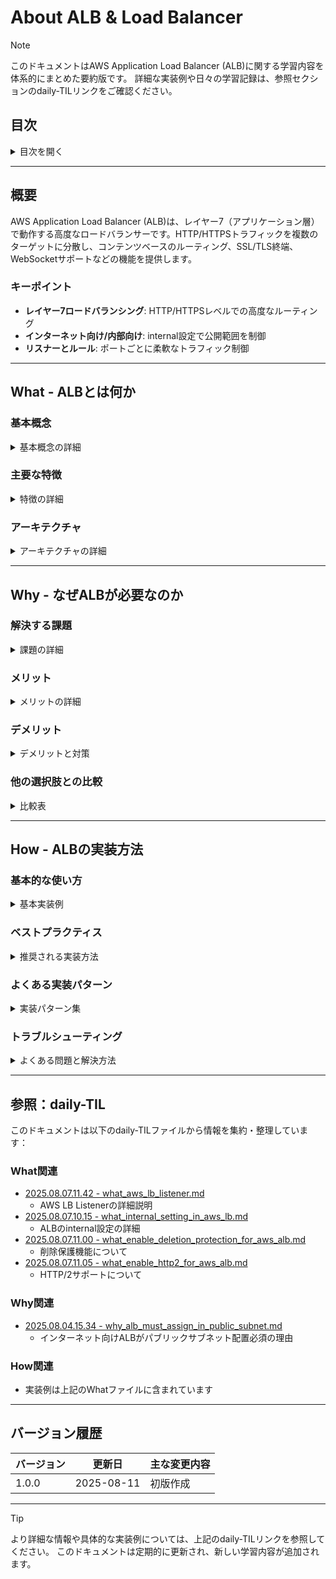 # About ALB & Load Balancer

> [!NOTE]
> このドキュメントはAWS Application Load Balancer (ALB)に関する学習内容を体系的にまとめた要約版です。
> 詳細な実装例や日々の学習記録は、参照セクションのdaily-TILリンクをご確認ください。

## 目次

<details>
<summary>目次を開く</summary>

- [About ALB \& Load Balancer](#about-alb--load-balancer)
  - [目次](#目次)
  - [概要](#概要)
    - [キーポイント](#キーポイント)
  - [What - ALBとは何か](#what---albとは何か)
    - [基本概念](#基本概念)
      - [定義](#定義)
      - [構成要素](#構成要素)
    - [主要な特徴](#主要な特徴)
    - [アーキテクチャ](#アーキテクチャ)
      - [インターネット向けALB](#インターネット向けalb)
      - [内部向けALB](#内部向けalb)
      - [コンポーネント関係](#コンポーネント関係)
  - [Why - なぜALBが必要なのか](#why---なぜalbが必要なのか)
    - [解決する課題](#解決する課題)
      - [従来の問題点](#従来の問題点)
      - [ALBによる解決策](#albによる解決策)
    - [メリット](#メリット)
      - [ビジネス面のメリット](#ビジネス面のメリット)
      - [技術面のメリット](#技術面のメリット)
    - [デメリット](#デメリット)
    - [他の選択肢との比較](#他の選択肢との比較)
  - [How - ALBの実装方法](#how---albの実装方法)
    - [基本的な使い方](#基本的な使い方)
      - [Terraformでの実装](#terraformでの実装)
      - [セキュリティグループ](#セキュリティグループ)
    - [ベストプラクティス](#ベストプラクティス)
      - [1. Multi-AZ配置](#1-multi-az配置)
      - [2. パスベースルーティング](#2-パスベースルーティング)
      - [3. セキュリティ強化](#3-セキュリティ強化)
    - [よくある実装パターン](#よくある実装パターン)
      - [パターン1: Blue/Greenデプロイメント](#パターン1-bluegreenデプロイメント)
      - [パターン2: マルチテナント構成](#パターン2-マルチテナント構成)
      - [パターン3: 内部マイクロサービス](#パターン3-内部マイクロサービス)
    - [トラブルシューティング](#トラブルシューティング)
      - [エラー1: 504 Gateway Timeout](#エラー1-504-gateway-timeout)
      - [エラー2: ヘルスチェック失敗](#エラー2-ヘルスチェック失敗)
      - [エラー3: SSL/TLS証明書エラー](#エラー3-ssltls証明書エラー)
  - [参照：daily-TIL](#参照daily-til)
    - [What関連](#what関連)
    - [Why関連](#why関連)
    - [How関連](#how関連)
  - [バージョン履歴](#バージョン履歴)

</details>

---

## 概要

AWS Application Load Balancer (ALB)は、レイヤー7（アプリケーション層）で動作する高度なロードバランサーです。HTTP/HTTPSトラフィックを複数のターゲットに分散し、コンテンツベースのルーティング、SSL/TLS終端、WebSocketサポートなどの機能を提供します。

### キーポイント

- **レイヤー7ロードバランシング**: HTTP/HTTPSレベルでの高度なルーティング
- **インターネット向け/内部向け**: internal設定で公開範囲を制御
- **リスナーとルール**: ポートごとに柔軟なトラフィック制御

---

## What - ALBとは何か

### 基本概念

<details>
<summary>基本概念の詳細</summary>

ALBは、アプリケーション層（OSI参照モデルのレイヤー7）で動作するロードバランサーです。HTTPヘッダー、メソッド、クエリパラメータ、ソースIPなどに基づいて、きめ細かいルーティング決定を行います。

#### 定義

受信したアプリケーショントラフィックを、登録されたターゲット（EC2インスタンス、コンテナ、IPアドレス、Lambda関数）に分散する、フルマネージドなロードバランシングサービス。

#### 構成要素

1. **ロードバランサー本体**
   - リージョナルリソース
   - 複数のアベイラビリティーゾーンに分散
   - internal設定で公開範囲を制御

2. **リスナー**
   - 指定ポートで接続を待ち受け
   - プロトコル（HTTP/HTTPS）を処理
   - SSL/TLS証明書の管理

3. **ターゲットグループ**
   - トラフィックの転送先を管理
   - ヘルスチェックの実施
   - 負荷分散アルゴリズムの適用

4. **ルール**
   - リスナーに関連付けられた条件
   - パスやホストヘッダーに基づくルーティング

</details>

### 主要な特徴

<details>
<summary>特徴の詳細</summary>

1. **コンテンツベースルーティング**
   - URLパス、ホストヘッダー、HTTPメソッドなどでルーティング
   - 利点: マイクロサービスアーキテクチャに最適

2. **SSL/TLS終端**
   - 証明書の一元管理
   - 利点: バックエンドサーバーの負荷軽減

3. **WebSocketとHTTP/2サポート**
   - 長時間接続のサポート
   - 利点: リアルタイムアプリケーションに対応

4. **統合されたセキュリティ**
   - AWS WAFとの統合
   - 利点: アプリケーション層での攻撃防御

</details>

### アーキテクチャ

<details>
<summary>アーキテクチャの詳細</summary>

#### インターネット向けALB

```mermaid
graph TB
    subgraph "インターネット"
        Users[ユーザー]
    end
    
    subgraph "VPC"
        subgraph "パブリックサブネット"
            ALB[ALB<br/>internal=false<br/>パブリックIP付与]
            IGW[Internet Gateway]
        end
        
        subgraph "プライベートサブネット"
            TG1[Target Group 1<br/>Web Servers]
            TG2[Target Group 2<br/>API Servers]
        end
    end
    
    Users --> IGW
    IGW --> ALB
    ALB -->|/web/*| TG1
    ALB -->|/api/*| TG2
    
    style ALB fill:#FFD700
    style TG1 fill:#90EE90
    style TG2 fill:#87CEEB
```

#### 内部向けALB

```mermaid
graph TB
    subgraph "VPC"
        subgraph "プライベートサブネット A"
            Client[内部クライアント]
        end
        
        subgraph "プライベートサブネット B"
            IALB[Internal ALB<br/>internal=true<br/>プライベートIPのみ]
        end
        
        subgraph "プライベートサブネット C"
            MS1[Microservice 1]
            MS2[Microservice 2]
            MS3[Microservice 3]
        end
    end
    
    Client --> IALB
    IALB --> MS1
    IALB --> MS2
    IALB --> MS3
    
    style IALB fill:#FFE4B5
```

#### コンポーネント関係

```mermaid
graph LR
    subgraph "ALB Components"
        LB[Load Balancer]
        L1[Listener :80]
        L2[Listener :443]
        R1[Rule: Path /api/*]
        R2[Rule: Host: admin.*]
        TG1[Target Group: API]
        TG2[Target Group: Admin]
    end
    
    LB --> L1
    LB --> L2
    L2 --> R1
    L2 --> R2
    R1 --> TG1
    R2 --> TG2
```

</details>

---

## Why - なぜALBが必要なのか

### 解決する課題

<details>
<summary>課題の詳細</summary>

#### 従来の問題点

1. **単一障害点**
   - 影響: サーバー障害でサービス全体がダウン
   - 例: Webサーバー1台構成での運用リスク

2. **スケーラビリティの限界**
   - 影響: トラフィック増加時の対応困難
   - 例: 単一サーバーでは処理能力に限界

3. **複雑なSSL/TLS管理**
   - 影響: 証明書の更新漏れやセキュリティリスク
   - 例: 各サーバーでの個別証明書管理

#### ALBによる解決策

- 複数のターゲットへの自動的なトラフィック分散
- ヘルスチェックによる障害サーバーの自動除外
- 証明書の一元管理とSSL/TLS処理のオフロード

</details>

### メリット

<details>
<summary>メリットの詳細</summary>

#### ビジネス面のメリット

1. **高可用性**
   - サービス稼働率: 99.99% SLA
   - 自動フェイルオーバーでダウンタイム最小化

2. **柔軟なスケーリング**
   - トラフィックに応じた自動スケール
   - コスト効率的なリソース利用

3. **セキュリティ強化**
   - DDoS攻撃の自動緩和
   - WAF統合による脅威防御

#### 技術面のメリット

1. **高度なルーティング**
   - パスベース、ホストベースルーティング
   - マイクロサービス対応

2. **運用の簡素化**
   - マネージドサービスでメンテナンス不要
   - CloudWatchとの統合監視

</details>

### デメリット

<details>
<summary>デメリットと対策</summary>

| デメリット | 影響 | 対策 |
|-----------|------|------|
| レイテンシーの追加 | 数ミリ秒の遅延 | Connection Drainingの最適化 |
| コスト | 時間課金+LCU課金 | 適切なサイジングとReserved Capacity |
| 設定の複雑さ | 初期学習が必要 | テンプレート活用、IaC実装 |

</details>

### 他の選択肢との比較

<details>
<summary>比較表</summary>

| 特性 | ALB | NLB | CLB | API Gateway |
|------|-----|-----|-----|-------------|
| レイヤー | 7（アプリケーション） | 4（トランスポート） | 4/7 | 7 |
| プロトコル | HTTP/HTTPS | TCP/UDP/TLS | HTTP/HTTPS/TCP | HTTP/HTTPS |
| パフォーマンス | 高 | 超高速 | 中 | 中 |
| ルーティング | 高度 | 基本的 | 基本的 | 高度 |
| WebSocket | ○ | ○ | × | ○ |
| 料金 | 中 | 低 | 低 | 高 |

</details>

---

## How - ALBの実装方法

### 基本的な使い方

<details>
<summary>基本実装例</summary>

#### Terraformでの実装

```hcl
# ALB本体
resource "aws_lb" "main" {
  name               = "${var.project_name}-alb-${var.environment}"
  internal           = false  # インターネット向け
  load_balancer_type = "application"
  security_groups    = [aws_security_group.alb.id]
  subnets           = var.public_subnet_ids  # 最低2つのAZ
  
  enable_deletion_protection = var.environment == "production"
  enable_http2              = true
  enable_cross_zone_load_balancing = true
  
  access_logs {
    bucket  = aws_s3_bucket.alb_logs.id
    prefix  = "alb"
    enabled = true
  }
  
  tags = {
    Name        = "${var.project_name}-alb-${var.environment}"
    Environment = var.environment
  }
}

# HTTPリスナー（HTTPSへリダイレクト）
resource "aws_lb_listener" "http" {
  load_balancer_arn = aws_lb.main.arn
  port              = "80"
  protocol          = "HTTP"
  
  default_action {
    type = "redirect"
    redirect {
      port        = "443"
      protocol    = "HTTPS"
      status_code = "HTTP_301"
    }
  }
}

# HTTPSリスナー
resource "aws_lb_listener" "https" {
  load_balancer_arn = aws_lb.main.arn
  port              = "443"
  protocol          = "HTTPS"
  ssl_policy        = "ELBSecurityPolicy-TLS-1-2-2017-01"
  certificate_arn   = aws_acm_certificate_validation.main.certificate_arn
  
  default_action {
    type             = "forward"
    target_group_arn = aws_lb_target_group.main.arn
  }
}

# ターゲットグループ
resource "aws_lb_target_group" "main" {
  name     = "${var.project_name}-tg-${var.environment}"
  port     = 80
  protocol = "HTTP"
  vpc_id   = var.vpc_id
  
  health_check {
    enabled             = true
    healthy_threshold   = 2
    unhealthy_threshold = 2
    timeout             = 5
    interval            = 30
    path                = "/health"
    matcher             = "200"
  }
  
  deregistration_delay = 30
  
  stickiness {
    type            = "lb_cookie"
    cookie_duration = 86400
    enabled         = true
  }
  
  tags = {
    Name = "${var.project_name}-tg-${var.environment}"
  }
}
```

#### セキュリティグループ

```hcl
resource "aws_security_group" "alb" {
  name_prefix = "${var.project_name}-alb-"
  vpc_id      = var.vpc_id
  
  ingress {
    from_port   = 80
    to_port     = 80
    protocol    = "tcp"
    cidr_blocks = ["0.0.0.0/0"]
  }
  
  ingress {
    from_port   = 443
    to_port     = 443
    protocol    = "tcp"
    cidr_blocks = ["0.0.0.0/0"]
  }
  
  egress {
    from_port   = 0
    to_port     = 0
    protocol    = "-1"
    cidr_blocks = ["0.0.0.0/0"]
  }
  
  tags = {
    Name = "${var.project_name}-alb-sg-${var.environment}"
  }
}
```

</details>

### ベストプラクティス

<details>
<summary>推奨される実装方法</summary>

#### 1. Multi-AZ配置

```hcl
# 最低2つ、推奨3つ以上のAZに配置
resource "aws_lb" "main" {
  subnets = [
    aws_subnet.public_az_a.id,
    aws_subnet.public_az_c.id,
    aws_subnet.public_az_d.id
  ]
}
```

**理由**: 単一AZ障害時でもサービス継続可能

#### 2. パスベースルーティング

```hcl
# APIトラフィック用ルール
resource "aws_lb_listener_rule" "api" {
  listener_arn = aws_lb_listener.https.arn
  priority     = 100
  
  action {
    type             = "forward"
    target_group_arn = aws_lb_target_group.api.arn
  }
  
  condition {
    path_pattern {
      values = ["/api/*"]
    }
  }
}

# 管理画面用ルール
resource "aws_lb_listener_rule" "admin" {
  listener_arn = aws_lb_listener.https.arn
  priority     = 200
  
  action {
    type = "authenticate-cognito"
    authenticate_cognito {
      user_pool_arn       = aws_cognito_user_pool.admin.arn
      user_pool_client_id = aws_cognito_user_pool_client.admin.id
      user_pool_domain    = aws_cognito_user_pool_domain.admin.domain
    }
  }
  
  action {
    type             = "forward"
    target_group_arn = aws_lb_target_group.admin.arn
  }
  
  condition {
    host_header {
      values = ["admin.example.com"]
    }
  }
}
```

**理由**: マイクロサービスの効率的な管理

#### 3. セキュリティ強化

```hcl
# WAF統合
resource "aws_wafv2_web_acl_association" "alb" {
  resource_arn = aws_lb.main.arn
  web_acl_arn  = aws_wafv2_web_acl.main.arn
}

# セキュリティヘッダー追加
resource "aws_lb_listener_rule" "security_headers" {
  listener_arn = aws_lb_listener.https.arn
  
  action {
    type = "fixed-response"
    fixed_response {
      content_type = "text/plain"
      message_body = "Not Found"
      status_code  = "404"
    }
  }
  
  condition {
    http_header {
      http_header_name = "X-Bad-Header"
      values          = ["malicious-value"]
    }
  }
}
```

**理由**: アプリケーション層での脅威防御

</details>

### よくある実装パターン

<details>
<summary>実装パターン集</summary>

#### パターン1: Blue/Greenデプロイメント

**用途**: ゼロダウンタイムデプロイメント

```hcl
# Blue環境
resource "aws_lb_target_group" "blue" {
  name = "${var.project_name}-blue"
  # ... 設定
}

# Green環境
resource "aws_lb_target_group" "green" {
  name = "${var.project_name}-green"
  # ... 設定
}

# 重み付きルーティング
resource "aws_lb_listener_rule" "weighted" {
  listener_arn = aws_lb_listener.https.arn
  
  action {
    type = "forward"
    forward {
      target_group {
        arn    = aws_lb_target_group.blue.arn
        weight = var.blue_weight  # 例: 80
      }
      target_group {
        arn    = aws_lb_target_group.green.arn
        weight = var.green_weight  # 例: 20
      }
    }
  }
}
```

#### パターン2: マルチテナント構成

**用途**: 複数顧客の分離

```hcl
# テナントごとのルール
resource "aws_lb_listener_rule" "tenant" {
  for_each = var.tenants
  
  listener_arn = aws_lb_listener.https.arn
  priority     = each.value.priority
  
  action {
    type             = "forward"
    target_group_arn = aws_lb_target_group.tenant[each.key].arn
  }
  
  condition {
    host_header {
      values = ["${each.key}.example.com"]
    }
  }
}
```

#### パターン3: 内部マイクロサービス

**用途**: サービス間通信の負荷分散

```hcl
# 内部ALB
resource "aws_lb" "internal" {
  name     = "${var.project_name}-internal-alb"
  internal = true
  subnets  = var.private_subnet_ids
  
  # サービスディスカバリー統合
  enable_cross_zone_load_balancing = true
}

# サービスメッシュ統合
resource "aws_lb_target_group" "service" {
  name        = "${var.service_name}-tg"
  target_type = "ip"  # Fargateサポート
  
  health_check {
    path     = "/health"
    port     = "traffic-port"
    protocol = "HTTP"
  }
}
```

</details>

### トラブルシューティング

<details>
<summary>よくある問題と解決方法</summary>

#### エラー1: 504 Gateway Timeout

**原因**: ターゲットの応答が遅い
**解決方法**:

```hcl
# タイムアウト値の調整
resource "aws_lb_target_group" "main" {
  # ターゲットのタイムアウトを延長
  health_check {
    timeout = 10  # デフォルト5秒から延長
  }
  
  # アイドルタイムアウトの調整
  stickiness {
    type            = "lb_cookie"
    cookie_duration = 86400
  }
}

# ALB側の設定
resource "aws_lb" "main" {
  idle_timeout = 60  # デフォルト60秒
}
```

#### エラー2: ヘルスチェック失敗

**原因**: ヘルスチェックパスの設定ミス
**解決方法**:

```bash
# ターゲットに直接アクセスして確認
curl -I http://target-ip/health

# セキュリティグループの確認
aws ec2 describe-security-groups \
  --group-ids sg-xxxxx \
  --query 'SecurityGroups[0].IpPermissions'
```

#### エラー3: SSL/TLS証明書エラー

**原因**: 証明書のドメイン不一致または期限切れ
**解決方法**:

```hcl
# 証明書の確認
data "aws_acm_certificate" "issued" {
  domain   = "*.example.com"
  statuses = ["ISSUED"]
  most_recent = true
}

# リスナーに適用
resource "aws_lb_listener" "https" {
  certificate_arn = data.aws_acm_certificate.issued.arn
  
  # 追加の証明書（SNI）
  default_action {
    type = "forward"
    target_group_arn = aws_lb_target_group.main.arn
  }
}

# 追加証明書の登録
resource "aws_lb_listener_certificate" "additional" {
  listener_arn    = aws_lb_listener.https.arn
  certificate_arn = aws_acm_certificate.additional.arn
}
```

</details>

---

## 参照：daily-TIL

このドキュメントは以下のdaily-TILファイルから情報を集約・整理しています：

### What関連

- [2025.08.07.11.42 - what_aws_lb_listener.md](../daily/2025.08.07.11.42_what_aws_lb_listener.md)
  - AWS LB Listenerの詳細説明
- [2025.08.07.10.15 - what_internal_setting_in_aws_lb.md](../daily/2025.08.07.10.15_what_internal_setting_in_aws_lb.md)
  - ALBのinternal設定の詳細
- [2025.08.07.11.00 - what_enable_deletion_protection_for_aws_alb.md](../daily/2025.08.07.11.00_what_enable_deletion_protection_for_aws_alb.md)
  - 削除保護機能について
- [2025.08.07.11.05 - what_enable_http2_for_aws_alb.md](../daily/2025.08.07.11.05_what_enable_http2_for_aws_alb.md)
  - HTTP/2サポートについて

### Why関連

- [2025.08.04.15.34 - why_alb_must_assign_in_public_subnet.md](../daily/2025.08.04.15.34_why_alb_must_assign_in_public_subnet.md)
  - インターネット向けALBがパブリックサブネット配置必須の理由

### How関連

- 実装例は上記のWhatファイルに含まれています

---

## バージョン履歴

| バージョン | 更新日 | 主な変更内容 |
|-----------|---------|-------------|
| 1.0.0 | 2025-08-11 | 初版作成 |

---

> [!TIP]
> より詳細な情報や具体的な実装例については、上記のdaily-TILリンクを参照してください。
> このドキュメントは定期的に更新され、新しい学習内容が追加されます。

